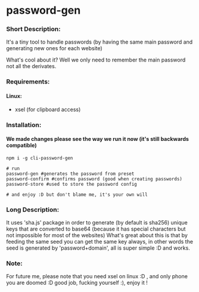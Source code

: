 # password-gen

### Short Description:
It's a tiny tool to handle passwords (by having the same main password and generating new ones for each website)

What's cool about it? Well we only need to remember the main password not all the derivates.

### Requirements:
#### Linux:
* xsel (for clipboard access)

### Installation:
#### We made changes please see the way we run it now (it's still backwards compatible)
```
npm i -g cli-password-gen

# run
password-gen #generates the password from preset
password-confirm #confirms password (good when creating passwords)
password-store #used to store the password config

# and enjoy :D but don't blame me, it's your own will
```

### Long Description:
It uses 'sha.js' package in order to generate (by default is sha256) unique keys that are converted to base64 (because it has special characters but not impossible for most of the websites)
What's great about this is that by feeding the same seed you can get the same key always, in other words the seed is generated by 'password+domain', all is super simple :D and works.

### Note:
For future me, please note that you need xsel on linux :D , and only phone you are doomed :D good job, fucking yourself :), enjoy it !
